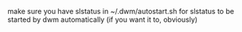 make sure you have slstatus in ~/.dwm/autostart.sh for slstatus to be started by dwm automatically (if you want it to, obviously)
